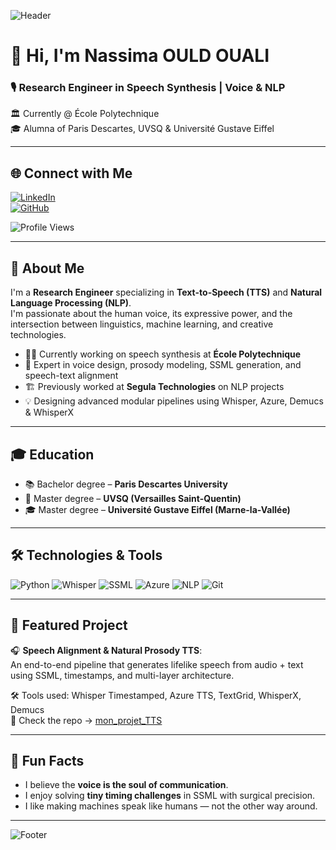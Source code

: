 ![Header](https://capsule-render.vercel.app/api?type=waving&color=0:8E2DE2,100:FF6FD8&height=120&section=header)

# 👋 Hi, I'm Nassima OULD OUALI

### 🎙️ Research Engineer in Speech Synthesis | Voice & NLP   
🏛 Currently @ École Polytechnique  
🎓 Alumna of Paris Descartes, UVSQ & Université Gustave Eiffel

---

## 🌐 Connect with Me

[![LinkedIn](https://img.shields.io/badge/LinkedIn-blue?style=for-the-badge&logo=linkedin&logoColor=white)](https://https://www.linkedin.com/in/nassima-ould-ouali-858644170/)  
[![GitHub](https://img.shields.io/badge/GitHub-000?style=for-the-badge&logo=github&logoColor=white)](https://github.com/NassimaOULDOUALI)

![Profile Views](https://komarev.com/ghpvc/?username=NassimaOULDOUALI&color=blue)

---

## 🚀 About Me

I'm a **Research Engineer** specializing in **Text-to-Speech (TTS)** and **Natural Language Processing (NLP)**.  
I'm passionate about the human voice, its expressive power, and the intersection between linguistics, machine learning, and creative technologies.

- 👩‍🔬 Currently working on speech synthesis at **École Polytechnique**
- 🧠 Expert in voice design, prosody modeling, SSML generation, and speech-text alignment
- 🏗 Previously worked at **Segula Technologies** on NLP projects
- 💡 Designing advanced modular pipelines using Whisper, Azure, Demucs & WhisperX

---

## 🎓 Education

- 📚 Bachelor degree – **Paris Descartes University**
- 📘 Master degree – **UVSQ (Versailles Saint-Quentin)**
- 🎓 Master degree – **Université Gustave Eiffel (Marne-la-Vallée)**

---

## 🛠 Technologies & Tools

![Python](https://img.shields.io/badge/Python-3670A0?style=flat&logo=python&logoColor=ffdd54)
![Whisper](https://img.shields.io/badge/OpenAI%20Whisper-000000?style=flat&logo=openai&logoColor=white)
![SSML](https://img.shields.io/badge/SSML-006400?style=flat)
![Azure](https://img.shields.io/badge/Azure%20TTS-0089D6?style=flat&logo=microsoftazure&logoColor=white)
![NLP](https://img.shields.io/badge/NLP-B36AFF?style=flat)
![Git](https://img.shields.io/badge/Git-F05032?style=flat&logo=git&logoColor=white)

---

## 🔬 Featured Project

🎧 **Speech Alignment & Natural Prosody TTS**:  
An end-to-end pipeline that generates lifelike speech from audio + text using SSML, timestamps, and multi-layer architecture.

🛠️ Tools used: Whisper Timestamped, Azure TTS, TextGrid, WhisperX, Demucs  
🔗 Check the repo → [mon_projet_TTS](https://github.com/NassimaOULDOUALI/mon_projet_TTS)

---

## 💬 Fun Facts

- I believe the **voice is the soul of communication**.
- I enjoy solving **tiny timing challenges** in SSML with surgical precision.
- I like making machines speak like humans — not the other way around.

---

![Footer](https://capsule-render.vercel.app/api?section=footer&type=waving&color=0:6BA4FF,100:2E67F8&height=100)
